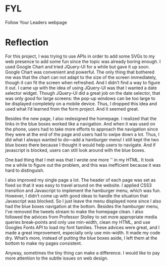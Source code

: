FYL
===

Follow Your Leaders webpage    
    
    
    
Reflection
==
For this project, I was trying to use APIs in order to add some SVGs to my web presence to add some fun since the topic was already boring enough. I used Google Chart and tried JQuery-UI for a while but gave it up soon. Google Chart was convenient and powerful. The only thing that bothered me was that the chart can not adapt to the size of the screen immediately, though it can fit the screen when refreshed. And I didn’t find a way to figure it out. I came up with the idea of using JQuery-UI was that I wanted a date selector widget. Though JQuery-UI did a great job on the date selector, that was only good for large screens: the pop-up windows can be too large to be displayed completely on a mobile device. Thus, I dropped this idea and used what I’d learned from the form project. And it seemed great.

Besides the new page, I also redesigned the homepage. I realized that the links in the blue boxes worked like a navigation. And when it was used on the phone, users had to take more efforts to approach the navigation since they were at the end of the page and users had to swipe down a lot. Thus, I did what I always wanted to do—add a hamburger menu! I still kept the two blue boxes there because I thought it would help users to navigate. And if javascript is blocked, users can still look around with the blue boxes. 

One bad thing that I met was that I wrote one more '</div>' in my HTML. It took me a while to figure out the problem, and this was inefficient because it was hard to distinguish.

I also improved my single page a lot. The header of each page was set as fixed so that it was easy to travel around on the website. I applied CSS3 transition and Javascript to implement the hamburger menu, which was fun. However, I didn’t come up with good ideas to handle the situation that Javascript was blocked. So I just leave the menu displayed none since I also had the blue boxes navigation at the bottom. Besides the hamburger menu, I’ve removed the tweets stream to make the homepage clean.  I also followed the advices from Professor Stolley to set more appropriate media queries break-points and only use min-width, clean my HTML, and use Googles Fonts API to load my font families. These advices were great, and I made a great improvement, especially only use min-width. It made my code dry. What’s more, instead of putting the blue boxes aside, I left them at the bottom to make my pages consistent. 

Anyway, sometimes the tiny thing can make a difference. I would like to pay more attention to the subtle issues on web design. 
